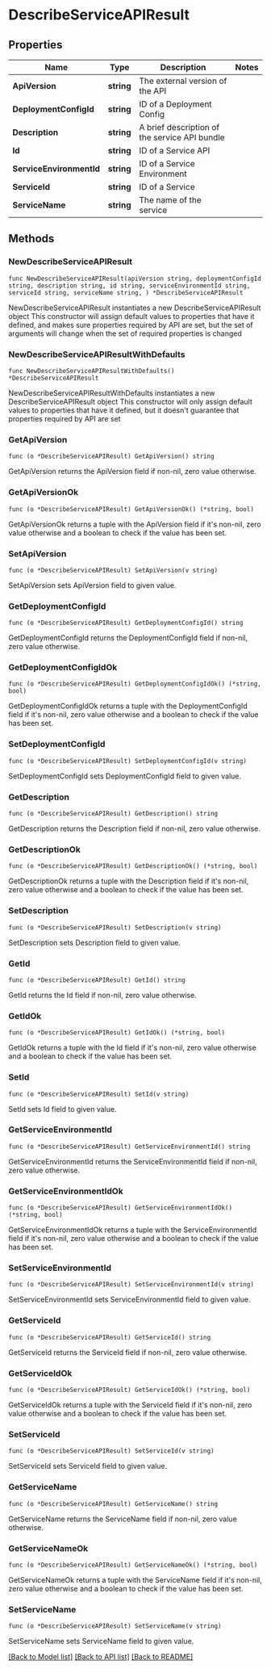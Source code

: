 # DescribeServiceAPIResult

## Properties

Name | Type | Description | Notes
------------ | ------------- | ------------- | -------------
**ApiVersion** | **string** | The external version of the API | 
**DeploymentConfigId** | **string** | ID of a Deployment Config | 
**Description** | **string** | A brief description of the service API bundle | 
**Id** | **string** | ID of a Service API | 
**ServiceEnvironmentId** | **string** | ID of a Service Environment | 
**ServiceId** | **string** | ID of a Service | 
**ServiceName** | **string** | The name of the service | 

## Methods

### NewDescribeServiceAPIResult

`func NewDescribeServiceAPIResult(apiVersion string, deploymentConfigId string, description string, id string, serviceEnvironmentId string, serviceId string, serviceName string, ) *DescribeServiceAPIResult`

NewDescribeServiceAPIResult instantiates a new DescribeServiceAPIResult object
This constructor will assign default values to properties that have it defined,
and makes sure properties required by API are set, but the set of arguments
will change when the set of required properties is changed

### NewDescribeServiceAPIResultWithDefaults

`func NewDescribeServiceAPIResultWithDefaults() *DescribeServiceAPIResult`

NewDescribeServiceAPIResultWithDefaults instantiates a new DescribeServiceAPIResult object
This constructor will only assign default values to properties that have it defined,
but it doesn't guarantee that properties required by API are set

### GetApiVersion

`func (o *DescribeServiceAPIResult) GetApiVersion() string`

GetApiVersion returns the ApiVersion field if non-nil, zero value otherwise.

### GetApiVersionOk

`func (o *DescribeServiceAPIResult) GetApiVersionOk() (*string, bool)`

GetApiVersionOk returns a tuple with the ApiVersion field if it's non-nil, zero value otherwise
and a boolean to check if the value has been set.

### SetApiVersion

`func (o *DescribeServiceAPIResult) SetApiVersion(v string)`

SetApiVersion sets ApiVersion field to given value.


### GetDeploymentConfigId

`func (o *DescribeServiceAPIResult) GetDeploymentConfigId() string`

GetDeploymentConfigId returns the DeploymentConfigId field if non-nil, zero value otherwise.

### GetDeploymentConfigIdOk

`func (o *DescribeServiceAPIResult) GetDeploymentConfigIdOk() (*string, bool)`

GetDeploymentConfigIdOk returns a tuple with the DeploymentConfigId field if it's non-nil, zero value otherwise
and a boolean to check if the value has been set.

### SetDeploymentConfigId

`func (o *DescribeServiceAPIResult) SetDeploymentConfigId(v string)`

SetDeploymentConfigId sets DeploymentConfigId field to given value.


### GetDescription

`func (o *DescribeServiceAPIResult) GetDescription() string`

GetDescription returns the Description field if non-nil, zero value otherwise.

### GetDescriptionOk

`func (o *DescribeServiceAPIResult) GetDescriptionOk() (*string, bool)`

GetDescriptionOk returns a tuple with the Description field if it's non-nil, zero value otherwise
and a boolean to check if the value has been set.

### SetDescription

`func (o *DescribeServiceAPIResult) SetDescription(v string)`

SetDescription sets Description field to given value.


### GetId

`func (o *DescribeServiceAPIResult) GetId() string`

GetId returns the Id field if non-nil, zero value otherwise.

### GetIdOk

`func (o *DescribeServiceAPIResult) GetIdOk() (*string, bool)`

GetIdOk returns a tuple with the Id field if it's non-nil, zero value otherwise
and a boolean to check if the value has been set.

### SetId

`func (o *DescribeServiceAPIResult) SetId(v string)`

SetId sets Id field to given value.


### GetServiceEnvironmentId

`func (o *DescribeServiceAPIResult) GetServiceEnvironmentId() string`

GetServiceEnvironmentId returns the ServiceEnvironmentId field if non-nil, zero value otherwise.

### GetServiceEnvironmentIdOk

`func (o *DescribeServiceAPIResult) GetServiceEnvironmentIdOk() (*string, bool)`

GetServiceEnvironmentIdOk returns a tuple with the ServiceEnvironmentId field if it's non-nil, zero value otherwise
and a boolean to check if the value has been set.

### SetServiceEnvironmentId

`func (o *DescribeServiceAPIResult) SetServiceEnvironmentId(v string)`

SetServiceEnvironmentId sets ServiceEnvironmentId field to given value.


### GetServiceId

`func (o *DescribeServiceAPIResult) GetServiceId() string`

GetServiceId returns the ServiceId field if non-nil, zero value otherwise.

### GetServiceIdOk

`func (o *DescribeServiceAPIResult) GetServiceIdOk() (*string, bool)`

GetServiceIdOk returns a tuple with the ServiceId field if it's non-nil, zero value otherwise
and a boolean to check if the value has been set.

### SetServiceId

`func (o *DescribeServiceAPIResult) SetServiceId(v string)`

SetServiceId sets ServiceId field to given value.


### GetServiceName

`func (o *DescribeServiceAPIResult) GetServiceName() string`

GetServiceName returns the ServiceName field if non-nil, zero value otherwise.

### GetServiceNameOk

`func (o *DescribeServiceAPIResult) GetServiceNameOk() (*string, bool)`

GetServiceNameOk returns a tuple with the ServiceName field if it's non-nil, zero value otherwise
and a boolean to check if the value has been set.

### SetServiceName

`func (o *DescribeServiceAPIResult) SetServiceName(v string)`

SetServiceName sets ServiceName field to given value.



[[Back to Model list]](../README.md#documentation-for-models) [[Back to API list]](../README.md#documentation-for-api-endpoints) [[Back to README]](../README.md)


